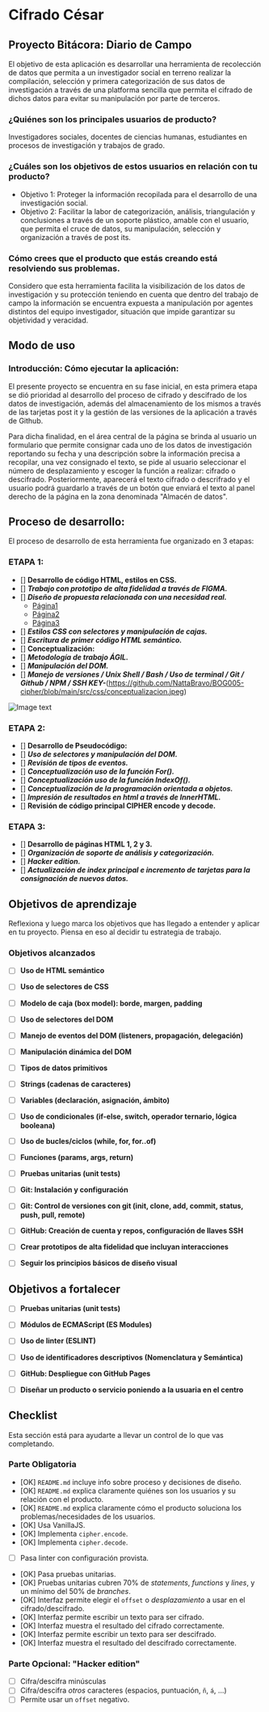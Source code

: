 # Cifrado César

## Proyecto Bitácora: Diario de Campo

El objetivo de esta aplicación es desarrollar una herramienta de recolección de datos que permita a un investigador social en terreno realizar la compilación, selección y primera categorización de sus datos de investigación a través de una platforma sencilla que permita el cifrado de dichos datos para evitar su manipulación por parte de terceros. 

### ¿Quiénes son los principales usuarios de producto?
Investigadores sociales, docentes de ciencias humanas, estudiantes en procesos de investigación y trabajos de grado.

### ¿Cuáles son los objetivos de estos usuarios en relación con tu producto?
* Objetivo 1: Proteger la información recopilada para el desarrollo de una investigación social.
* Objetivo 2: Facilitar la labor de categorización, análisis, triangulación y conclusiones a través de un soporte plástico, amable con el usuario, que permita el cruce de datos, su manipulación, selección y organización a través de post its.

### Cómo crees que el producto que estás creando está resolviendo sus problemas.
Considero que esta herramienta facilita la visibilización de los datos de investigación y su protección teniendo en cuenta que dentro del trabajo de campo la información se encuentra expuesta a manipulación por agentes distintos del equipo investigador, situación que impide garantizar su objetividad y veracidad.


## Modo de uso

### Introducción: Cómo ejecutar la aplicación:

El presente proyecto se encuentra en su fase inicial, en esta primera etapa se dió prioridad al desarrollo del proceso de cifrado y descifrado de los datos de investigación, además del almacenamiento de los mismos a través de las tarjetas post it y la gestión de las versiones de la aplicación a través de Github.

Para dicha finalidad, en el área central de la página se brinda al usuario un formulario que permite consignar cada uno de los datos de investigación reportando su fecha y una descripción sobre la información precisa a recopilar, una vez consignado el texto, se pide al usuario seleccionar el número de desplazamiento y escoger la función a realizar: cifrado o descifrado. Posteriormente, aparecerá el texto cifrado o descrifrado y el usuario podrá guardarlo a través de un botón que enviará el texto al panel derecho de la página en la zona denominada "Almacén de datos".


## Proceso de desarrollo:

El proceso de desarrollo de esta herramienta fue organizado en 3 etapas:

### ETAPA 1:

- [] **Desarrollo de código HTML, estilos en CSS.**
- [] ***Trabajo con prototipo de alta fidelidad a través de FIGMA.***  
- [] ***Diseño de propuesta relacionada con una necesidad real.***
     * [Página1](https://www.figma.com/proto/LIjRGNfF8MaWaju6fUZsYg/Untitled?node-id=0%3A3&scaling=min-zoom&page-id=0%3A1)
     * [Página2](https://www.figma.com/proto/LIjRGNfF8MaWaju6fUZsYg/Untitled?node-id=12%3A5&scaling=min-zoom&page-id=12%3A2)
     * [Página3](https://www.figma.com/proto/LIjRGNfF8MaWaju6fUZsYg/Untitled?node-id=16%3A2&scaling=min-zoom&page-id=12%3A3&starting-point-node-id=16%3A2)
- [] ***Estilos CSS con selectores y manipulación de cajas.***
- [] ***Escritura de primer código HTML semántico.***
- [] **Conceptualización:**
- [] ***Metodología de trabajo ÁGIL.***
- [] ***Manipulación del DOM.***
- [] ***Manejo de versiones / Unix Shell / Bash / Uso de terminal / Git / Github / NPM / SSH KEY-***(https://github.com/NattaBravo/BOG005-cipher/blob/main/src/css/conceptualizacion.jpeg)

![Image text](https://github.com/NattaBravo/BOG005-cipher/blob/main/src/css/conceptualizacion.jpeg)

### ETAPA 2:

- [] **Desarrollo de Pseudocódigo:**
- [] ***Uso de selectores y manipulación del DOM.***
- [] ***Revisión de tipos de eventos.***
- [] ***Conceptualización uso de la función For().***
- [] ***Conceptualización uso de la función IndexOf().***
- [] ***Conceptualización de la programación orientada a objetos.***
- [] ***Impresión de resultados en html a través de InnerHTML.***
- [] **Revisión de código principal CIPHER encode y decode.**

### ETAPA 3:

- [] **Desarrollo de páginas HTML 1, 2 y 3.**
- [] ***Organización de soporte de análisis y categorización.***
- [] ***Hacker edition.***
- [] ***Actualización de index principal e incremento de tarjetas para la consignación de nuevos datos.***


## Objetivos de aprendizaje

Reflexiona y luego marca los objetivos que has llegado a entender y aplicar en tu proyecto. Piensa en eso al decidir tu estrategia de trabajo.

### Objetivos alcanzados

- [ ] **Uso de HTML semántico**

- [ ] **Uso de selectores de CSS**

- [ ] **Modelo de caja (box model): borde, margen, padding**

- [ ] **Uso de selectores del DOM**

- [ ] **Manejo de eventos del DOM (listeners, propagación, delegación)**

- [ ] **Manipulación dinámica del DOM**

- [ ] **Tipos de datos primitivos**

- [ ] **Strings (cadenas de caracteres)**

- [ ] **Variables (declaración, asignación, ámbito)**

- [ ] **Uso de condicionales (if-else, switch, operador ternario, lógica booleana)**

- [ ] **Uso de bucles/ciclos (while, for, for..of)**

- [ ] **Funciones (params, args, return)**

- [ ] **Pruebas unitarias (unit tests)**

- [ ] **Git: Instalación y configuración**

- [ ] **Git: Control de versiones con git (init, clone, add, commit, status, push, pull, remote)**

- [ ] **GitHub: Creación de cuenta y repos, configuración de llaves SSH**

- [ ] **Crear prototipos de alta fidelidad que incluyan interacciones**

- [ ] **Seguir los principios básicos de diseño visual**

## Objetivos a fortalecer

- [ ] **Pruebas unitarias (unit tests)**

- [ ] **Módulos de ECMAScript (ES Modules)**

- [ ] **Uso de linter (ESLINT)**

- [ ] **Uso de identificadores descriptivos (Nomenclatura y Semántica)**

- [ ] **GitHub: Despliegue con GitHub Pages**

- [ ] **Diseñar un producto o servicio poniendo a la usuaria en el centro**


## Checklist

Esta sección está para ayudarte a llevar un control de lo que vas completando.

### Parte Obligatoria

* [OK] `README.md` incluye info sobre proceso y decisiones de diseño.
* [OK] `README.md` explica claramente quiénes son los usuarios y su relación con
  el producto.
* [OK] `README.md` explica claramente cómo el producto soluciona los
  problemas/necesidades de los usuarios.
* [OK] Usa VanillaJS.
* [OK] Implementa `cipher.encode`.
* [OK] Implementa `cipher.decode`.
* [ ] Pasa linter con configuración provista.
* [OK] Pasa pruebas unitarias.
* [OK] Pruebas unitarias cubren 70% de _statements_, _functions_ y _lines_, y un
  mínimo del 50% de _branches_.
* [OK] Interfaz permite elegir el `offset` o _desplazamiento_ a usar en el
  cifrado/descifrado.
* [OK] Interfaz permite escribir un texto para ser cifrado.
* [OK] Interfaz muestra el resultado del cifrado correctamente.
* [OK] Interfaz permite escribir un texto para ser descifrado.
* [OK] Interfaz muestra el resultado del descifrado correctamente.

### Parte Opcional: "Hacker edition"

* [ ] Cifra/descifra minúsculas
* [ ] Cifra/descifra _otros_ caracteres (espacios, puntuación, `ñ`, `á`, ...)
* [ ] Permite usar un `offset` negativo.
